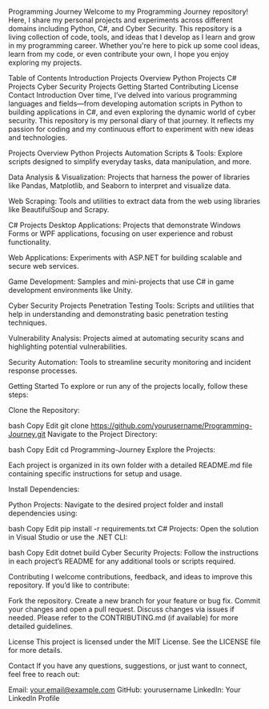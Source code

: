 Programming Journey
Welcome to my Programming Journey repository! Here, I share my personal projects and experiments across different domains including Python, C#, and Cyber Security. This repository is a living collection of code, tools, and ideas that I develop as I learn and grow in my programming career. Whether you're here to pick up some cool ideas, learn from my code, or even contribute your own, I hope you enjoy exploring my projects.

Table of Contents
Introduction
Projects Overview
Python Projects
C# Projects
Cyber Security Projects
Getting Started
Contributing
License
Contact
Introduction
Over time, I’ve delved into various programming languages and fields—from developing automation scripts in Python to building applications in C#, and even exploring the dynamic world of cyber security. This repository is my personal diary of that journey. It reflects my passion for coding and my continuous effort to experiment with new ideas and technologies.

Projects Overview
Python Projects
Automation Scripts & Tools:
Explore scripts designed to simplify everyday tasks, data manipulation, and more.

Data Analysis & Visualization:
Projects that harness the power of libraries like Pandas, Matplotlib, and Seaborn to interpret and visualize data.

Web Scraping:
Tools and utilities to extract data from the web using libraries like BeautifulSoup and Scrapy.

C# Projects
Desktop Applications:
Projects that demonstrate Windows Forms or WPF applications, focusing on user experience and robust functionality.

Web Applications:
Experiments with ASP.NET for building scalable and secure web services.

Game Development:
Samples and mini-projects that use C# in game development environments like Unity.

Cyber Security Projects
Penetration Testing Tools:
Scripts and utilities that help in understanding and demonstrating basic penetration testing techniques.

Vulnerability Analysis:
Projects aimed at automating security scans and highlighting potential vulnerabilities.

Security Automation:
Tools to streamline security monitoring and incident response processes.

Getting Started
To explore or run any of the projects locally, follow these steps:

Clone the Repository:

bash
Copy
Edit
git clone https://github.com/yourusername/Programming-Journey.git
Navigate to the Project Directory:

bash
Copy
Edit
cd Programming-Journey
Explore the Projects:

Each project is organized in its own folder with a detailed README.md file containing specific instructions for setup and usage.

Install Dependencies:

Python Projects:
Navigate to the desired project folder and install dependencies using:

bash
Copy
Edit
pip install -r requirements.txt
C# Projects:
Open the solution in Visual Studio or use the .NET CLI:

bash
Copy
Edit
dotnet build
Cyber Security Projects:
Follow the instructions in each project’s README for any additional tools or scripts required.

Contributing
I welcome contributions, feedback, and ideas to improve this repository. If you’d like to contribute:

Fork the repository.
Create a new branch for your feature or bug fix.
Commit your changes and open a pull request.
Discuss changes via issues if needed.
Please refer to the CONTRIBUTING.md (if available) for more detailed guidelines.

License
This project is licensed under the MIT License. See the LICENSE file for more details.

Contact
If you have any questions, suggestions, or just want to connect, feel free to reach out:

Email: your.email@example.com
GitHub: yourusername
LinkedIn: Your LinkedIn Profile
